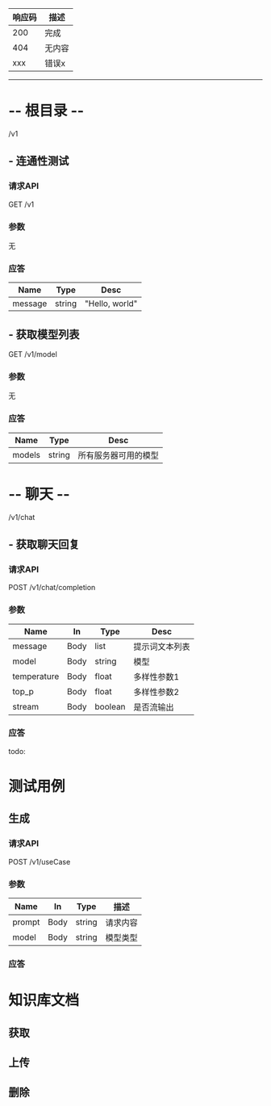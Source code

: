| 响应码 | 描述   |
| ------ | ------ |
| 200    | 完成   |
| 404    | 无内容 |
| xxx    | 错误x  |


--- 


# -- 根目录 --

/v1

## - 连通性测试

### 请求API

GET /v1

### 参数

无

### 应答

| Name | Type | Desc|
| --- | --- | ---|
| message | string| "Hello, world" |

## - 获取模型列表

GET /v1/model

### 参数

无

### 应答

| Name | Type | Desc|
| --- | --- | ---|
| models | string| 所有服务器可用的模型 |



# -- 聊天 --

/v1/chat

## - 获取聊天回复

### 请求API

POST /v1/chat/completion

### 参数

| Name | In | Type | Desc |
| --- | --- | --- | ---|
| message | Body | list | 提示词文本列表 |
| model | Body | string | 模型 |
| temperature | Body | float | 多样性参数1 |
| top_p | Body | float | 多样性参数2 |
| stream | Body | boolean | 是否流输出 |

### 应答

todo: 



# 测试用例

## 生成

### 请求API

POST /v1/useCase

### 参数

| Name   | In   | Type   | 描述     |
| ------ | ---- | ------ | -------- |
| prompt | Body | string | 请求内容 |
| model  | Body | string | 模型类型 |

### 应答





# 知识库文档

## 获取

## 上传

## 删除

